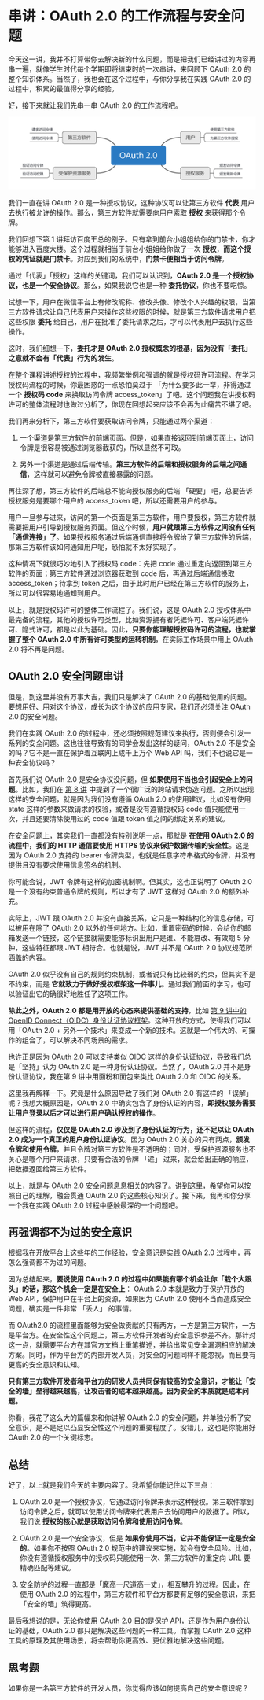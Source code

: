 # 串讲：OAuth 2.0 的工作流程与安全问题

今天这一讲，我并不打算带你去解决新的什么问题，而是把我们已经讲过的内容再串一遍，就像学生时代每个学期即将结束时的一次串讲，来回顾下 OAuth 2.0 的整个知识体系。当然了，我也会在这个过程中，与你分享我在实践 OAuth 2.0 的过程中，积累的最值得分享的经验。

好，接下来就让我们先串一串 OAuth 2.0 的工作流程吧。

![img](assets/beb02a5baf3654c5025238552cd26a2a.jpg)

我们一直在讲 OAuth 2.0 是一种授权协议，这种协议可以让第三方软件 **代表** 用户去执行被允许的操作。那么，第三方软件就需要向用户索取 **授权** 来获得那个令牌。

我们回想下第 1 讲拜访百度王总的例子。只有拿到前台小姐姐给你的门禁卡，你才能够进入百度大楼。这个过程就相当于前台小姐姐给你做了一次 **授权**，**而这个授权的凭证就是门禁卡**。对应到我们的系统中，**门禁卡便相当于访问令牌**。

通过「代表」「授权」这样的关键词，我们可以认识到，**OAuth 2.0 是一个授权协议，也是一个安全协议**。那么，如果我说它也是一种 **委托协议**，你也不要吃惊。

试想一下，用户在微信平台上有修改昵称、修改头像、修改个人兴趣的权限，当第三方软件请求让自己代表用户来操作这些权限的时候，就是第三方软件请求用户把这些权限 **委托** 给自己，用户在批准了委托请求之后，才可以代表用户去执行这些操作。

这时，我们细想一下，**委托才是 OAuth 2.0 授权概念的根基，因为没有「委托」之意就不会有「代表」行为的发生**。

在整个课程讲述授权的过程中，我频繁举例和强调的就是授权码许可流程。在学习授权码流程的时候，你最困惑的一点恐怕莫过于 「为什么要多此一举，非得通过一个 **授权码 code**  来换取访问令牌 access_token」了吧。这个问题我在讲授权码许可的整体流程时也做过分析了，你现在回想起来应该不会再为此痛苦不堪了吧。

我们再来分析下，第三方软件要获取访问令牌，只能通过两个渠道：

1. 一个渠道是第三方软件的前端页面。但是，如果直接返回到前端页面上，访问令牌是很容易被通过浏览器截获的，所以显然不可取。

2. 另外一个渠道是通过后端传输。**第三方软件的后端和授权服务的后端之间通信**，这样就可以避免令牌被直接暴露的问题。

再往深了想，第三方软件的后端总不能向授权服务的后端 「硬要」 吧，总要告诉授权服务是要哪个用户的 access_token 吧，所以还需要用户的参与。

用户一旦参与进来，访问的第一个页面是第三方软件，用户要授权，第三方软件就需要把用户引导到授权服务页面。但这个时候，**用户就跟第三方软件之间没有任何「通信连接」了**。如果授权服务通过后端通信直接将令牌给了第三方软件的后端，那第三方软件该如何通知用户呢，恐怕就不太好实现了。

这种情况下就很巧妙地引入了授权码 code：先把 code 通过重定向返回到第三方软件的页面；第三方软件通过浏览器获取到 code 后，再通过后端通信换取 access_token；待拿到 token 之后，由于此时用户已经在第三方软件的服务上，所以可以很容易地通知到用户。

以上，就是授权码许可的整体工作流程了。我们说，这是 OAuth 2.0 授权体系中最完备的流程，其他的授权许可类型，比如资源拥有者凭据许可、客户端凭据许可、隐式许可，都是以此为基础。因此，**只要你能理解授权码许可的流程，也就掌握了整个 OAuth 2.0 中所有许可类型的运转机制**，在实际工作场景中用上 OAuth 2.0 将不再是问题。

## OAuth 2.0 安全问题串讲

但是，到这里并没有万事大吉，我们只是解决了 OAuth 2.0 的基础使用的问题。要想用好、用对这个协议，成长为这个协议的应用专家，我们还必须关注 OAuth 2.0 的安全问题。

我们在实践 OAuth 2.0 的过程中，还必须按照规范建议来执行，否则便会引发一系列的安全问题。这也往往导致有的同学会发出这样的疑问，OAuth 2.0 不是安全的吗？它不是一直在保护着互联网上成千上万个 Web API 吗，我们不也说它是一种安全协议吗？

首先我们说 OAuth 2.0 是安全协议没问题，但 **如果使用不当也会引起安全上的问题**。比如，我们在 [第 8 讲](02.md) 中提到了一个很广泛的跨站请求伪造问题。之所以出现这样的安全问题，就是因为我们没有遵循 OAuth 2.0 的使用建议，比如没有使用 state 这样的参数来做请求的校验，或者是没有遵循授权码 code 值只能使用一次，并且还要清除使用过的 code 值跟 token 值之间的绑定关系的建议。

在安全问题上，其实我们一直都没有特别说明一点，那就是 **在使用 OAuth 2.0 的流程中，我们的 HTTP 通信要使用 HTTPS 协议来保护数据传输的安全性**。这是因为 OAuth 2.0 支持的 bearer 令牌类型，也就是任意字符串格式的令牌，并没有提供且没有要求使用信息签名的机制。

你可能会说，JWT 令牌有这样的加密机制啊。但其实，这也正说明了 OAuth 2.0 是一个没有约束普通令牌的规则，所以才有了 JWT 这样对 OAuth 2.0 的额外补充。

实际上，JWT 跟 OAuth 2.0 并没有直接关系，它只是一种结构化的信息存储，可以被用在除了 OAuth 2.0 以外的任何地方。比如，重置密码的时候，会给你的邮箱发送一个链接，这个链接就需要能够标识出用户是谁、不能篡改、有效期 5 分钟，这些特征都跟 JWT 相符合。也就是说，JWT 并不是 OAuth 2.0 协议规范所涵盖的内容。

OAuth 2.0 似乎没有自己的规则约束机制，或者说只有比较弱的约束，但其实不是不约束，而是 **它就致力于做好授权框架这一件事儿**。通过我们前面的学习，也可以验证出它的确很好地胜任了这项工作。

**除此之外，OAuth 2.0 都是用开放的心态来提供基础的支持**，比如 [第 9 讲中的 OpenID Connect（OIDC）身份认证协议框架](03.md)。这种开放的方式，使得我们可以用「OAuth 2.0 + 另外一个技术」来变成一个新的技术。这就是一个伟大的、可操作的组合了，可以解决不同场景的需求。

也许正是因为 OAuth 2.0 可以支持类似 OIDC 这样的身份认证协议，导致我们总是「坚持」认为 OAuth 2.0 是一种身份认证协议。当然了，OAuth 2.0 并不是身份认证协议，我在第 9 讲中用面粉和面包来类比 OAuth 2.0 和 OIDC 的关系。

这里我再解释一下。究竟是什么原因导致了我们对 OAuth 2.0 有这样的 「误解」 呢？我想大概原因是，OAuth 2.0 中确实包含了身份认证的内容，**即授权服务需要让用户登录以后才可以进行用户确认授权的操作**。

但这样的流程，**仅仅是 OAuth 2.0 涉及到了身份认证的行为，还不足以让 OAuth 2.0 成为一个真正的用户身份认证协议**。因为 OAuth 2.0 关心的只有两点，**颁发令牌和使用令牌**，并且令牌对第三方软件是不透明的；同时，受保护资源服务也不关心是哪个用户来请求，只要有合法的令牌 「递」 过来，就会给出正确的响应，把数据返回给第三方软件。

以上，就是与 OAuth 2.0 安全问题息息相关的内容了。讲到这里，希望你可以按照自己的理解，融会贯通 OAuth 2.0 的这些核心知识了。接下来，我再和你分享一个我在实践 OAuth 2.0 过程中感触最深的一个问题吧。

## 再强调都不为过的安全意识

根据我在开放平台上这些年的工作经验，安全意识是实践 OAuth 2.0 过程中，再怎么强调都不为过的问题。

因为总结起来，**要说使用 OAuth 2.0 的过程中如果能有哪个机会让你「栽个大跟头」的话，那这个机会一定是在安全上**： OAuth 2.0 本就是致力于保护开放的 Web API，保护用户在平台上的资源，如果因为 OAuth 2.0 使用不当而造成安全问题，确实是一件非常 「丢人」 的事情。

而 OAuth2.0 的流程里面能够为安全做贡献的只有两方，一方是第三方软件，一方是平台方。在安全性这个问题上，第三方软件开发者的安全意识参差不齐。那针对这一点，就需要平台方在其官方文档上重笔描述，并给出常见安全漏洞相应的解决方案。同时，作为平台方的内部开发人员，对安全的问题同样不能忽视，而且要有更高的安全意识和认知。

**只有第三方软件开发者和平台方的研发人员共同保有较高的安全意识，才能让「安全的墙」垒得越来越高，让攻击者的成本越来越高。因为安全的本质就是成本问题。**

你看，我花了这么大的篇幅来和你讲解 OAuth 2.0 的安全问题，并单独分析了安全意识，是不是足以凸显安全性这个问题的重要程度了。没错儿，这也是你能用好 OAuth 2.0 的一个关键标志。

## 总结

好了，以上就是我们今天的主要内容了。我希望你能记住以下三点：

1. OAuth 2.0 是一个授权协议，它通过访问令牌来表示这种授权。第三软件拿到访问令牌之后，就可以使用访问令牌来代表用户去访问用户的数据了。所以，我们说 **授权的核心就是获取访问令牌和使用访问令牌**。

2. OAuth 2.0 是一个安全协议，但是 **如果你使用不当，它并不能保证一定是安全的**。如果你不按照 OAuth 2.0 规范中的建议来实施，就会有安全风险。比如，你没有遵循授权服务中的授权码只能使用一次、第三方软件的重定向 URL 要精确匹配等建议。

3. 安全防护的过程一直都是「魔高一尺道高一丈」，相互攀升的过程。因此，在使用 OAuth 2.0 的过程中，第三方软件和平台方都要有足够的安全意识，来把「安全的墙」筑得更高。

最后我想说的是，无论你使用 OAuth 2.0 目的是保护 API，还是作为用户身份认证的基础，OAuth 2.0 都只是解决这些问题的一种工具。而掌握 OAuth 2.0 这种工具的原理及其使用场景，将会帮助你更高效、更优雅地解决这些问题。

## 思考题

如果你是一名第三方软件的开发人员，你觉得应该如何提高自己的安全意识呢？